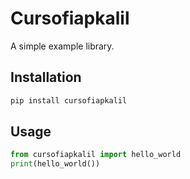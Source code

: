 # Cursofiapkalil
A simple example library.
## Installation
```sh
pip install cursofiapkalil
```
## Usage
```python
from cursofiapkalil import hello_world
print(hello_world())
```

